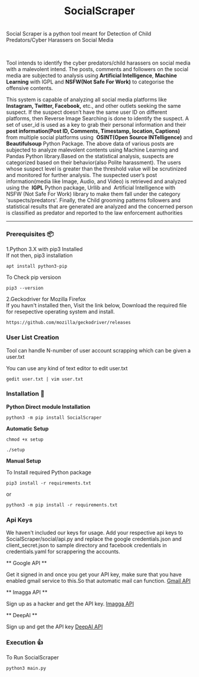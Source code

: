 <h1 align="center">SocialScraper</h1><br>
Social Scraper is a python tool meant for Detection of Child Predators/Cyber Harassers on Social Media
</p><br>

Tool intends to identify the cyber predators/child harassers on social media with a malevolent intend. The posts, comments and followers on the social media are subjected to analysis using **Artificial Intelligence**, **Machine Learning** with IGPL and **NSFW(Not Safe For Work)** to categorise the offensive contents.

This system is capable of analyzing all social media platforms like **Instagram, Twitter, Facebook,** etc., and other outlets seeking the same suspect. If the suspect doesn’t have the same user ID on different platforms, then Reverse Image Searching is done to identify the suspect. A set of user_id is used as a key to grab their personal information and their **post information(Post ID, Comments, Timestamp, location, Captions)** from multiple social platforms using ​ **OSINT(Open Source INTelligence)** and **Beautifulsoup** Python Package. The above data of various posts are subjected to analyze malevolent contents using Machine Learning and Pandas Python library.Based on the statistical analysis, suspects are categorized based on their behavior(also Polite harassment). The users whose suspect level is greater than the threshold value will be scrutinized and monitored for further analysis. The suspected user’s post information(media like Image, Audio, and Video) is retrieved and analyzed using the ​ **IGPL** Python package, ​ Urllib and ​ Artificial Intelligence with ​ NSFW (Not Safe For Work) library to make them fall under the category 'suspects/predators'. Finally, the Child grooming patterns followers and statistical results that are generated are analyzed and the concerned person is classified as predator and reported to the law enforcement authorities


***



### Prerequisites  :package:
1.Python 3.X with pip3 Installed  
If not then, pip3 installation  
```
apt install python3-pip
```  
To Check pip versioon  
```
pip3 --version
```

2.Geckodriver for Mozilla Firefox  
If you havn't installed then,
Visit the link below, Download the required file for resepective operating system and install.
```
https://github.com/mozilla/geckodriver/releases
```

### User List Creation
Tool can handle N-number of user account scrapping which can be given a user.txt
 
You can use any kind of text editor to edit user.txt
```
gedit user.txt | vim user.txt
```
### Installation  :floppy_disk:
**Python Direct module Installation**

```
python3 -m pip install SocialScraper
```


**Automatic Setup**

```
chmod +x setup

./setup
```

**Manual Setup**

To Install required Python package

```
pip3 install -r requirements.txt
```
or
```
python3 -m pip install -r requirements.txt
```
### Api Keys
We haven't included our keys for usage. Add your respective api keys to SocialScraper/social/api.py and replace the google credentials.json and client_secret.json to sample directory and facebook credentials in credentials.yaml for scrappering the accounts.

** Google API ** <br>

Get it signed in and once you get your API key, make sure that you have enabled gmail service to this.So that automatic mail can function.
    [Gmail API](https://developers.google.com/gmail/api)

** Imagga API ** <br>

Sign up as a hacker and get the API key.
    [Imagga API](https://imagga.com/auth/signup/hacker)
    
** DeepAI ** <br>

Sign up and get the API key 
    [DeepAI API](https://deepai.org/)

### Execution  :+1:
To Run SocialScraper
```
python3 main.py
```
